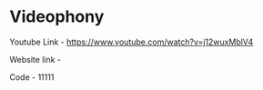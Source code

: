 # Videophony

Youtube Link - https://www.youtube.com/watch?v=j12wuxMblV4

Website link - 

Code - 11111
